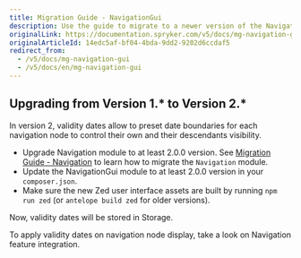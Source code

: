 ```yaml
---
title: Migration Guide - NavigationGui
description: Use the guide to migrate to a newer version of the NavigationGui module.
originalLink: https://documentation.spryker.com/v5/docs/mg-navigation-gui
originalArticleId: 14edc5af-bf04-4bda-9dd2-9202d6ccdaf5
redirect_from:
  - /v5/docs/mg-navigation-gui
  - /v5/docs/en/mg-navigation-gui
---
```


## Upgrading from Version 1.* to Version 2.*

In version 2, validity dates allow to preset date boundaries for each navigation node to control their own and their descendants visibility.

* Upgrade Navigation module to at least 2.0.0 version. See [Migration Guide - Navigation](/docs/scos/dev/migration-and-integration/202005.0/module-migration-guides/migration-guide-navigation.html) to learn how to migrate the `Navigation` module.
* Update the NavigationGui module to at least 2.0.0 version in your `composer.json`.
* Make sure the new Zed user interface assets are built by running `npm run zed` (or `antelope build zed` for older versions).

Now, validity dates will be stored in Storage. 

To apply validity dates on navigation node display, take a look on Navigation feature integration.

<!-- Last review date: Sep 21, 2017 by Karoly Gerner -->
